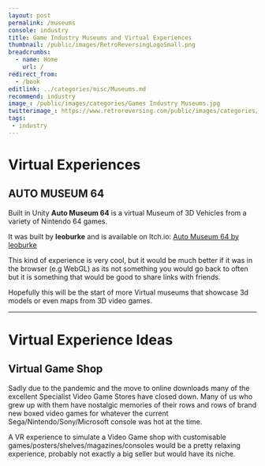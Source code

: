 ```yaml
---
layout: post
permalink: /museums
console: industry
title: Game Industry Museums and Virtual Experiences
thumbnail: /public/images/RetroReversingLogoSmall.png
breadcrumbs:
  - name: Home
    url: /
redirect_from:
  - /book
editlink: ../categories/misc/Museums.md
recommend: industry
image_: /public/images/categories/Games Industry Museums.jpg
twitterimage_: https://www.retroreversing.com/public/images/categories/Games Industry Museums.jpg
tags:
 - industry
---
```


# Virtual Experiences

## AUTO MUSEUM 64
Built in Unity **Auto Museum 64** is a virtual Museum of 3D Vehicles from a variety of Nintendo 64 games. 

It was built by **leoburke** and is available on Itch.io:
[Auto Museum 64 by leoburke](https://leoburke.itch.io/auto-museum-64)

This kind of experience is very cool, but it would be much better if it was in the browser (e.g WebGL) as its not something you would go back to often but it is something that would be good to share links with friends.

Hopefully this will be the start of more Virtual museums that showcase 3d models or even maps from 3D video games.

---
# Virtual Experience Ideas

## Virtual Game Shop
Sadly due to the pandemic and the move to online downloads many of the excellent Specialist Video Game Stores have closed down. Many of us who grew up with them have nostalgic memories of their rows and rows of brand new boxed video games for whatever the current Sega/Nintendo/Sony/Microsoft console was hot at the time.

A VR experience to simulate a Video Game shop with customisable games/posters/shelves/magazines/consoles would be a pretty relaxing experience, probably not exactly a big seller but would have its niche.
